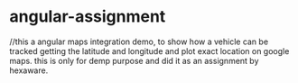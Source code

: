 # angular-assignment
//this a angular maps integration demo, to show how a vehicle can be tracked getting the latitude and longitude and plot exact location on google maps. this is only for demp purpose and did it as an assignment by hexaware.